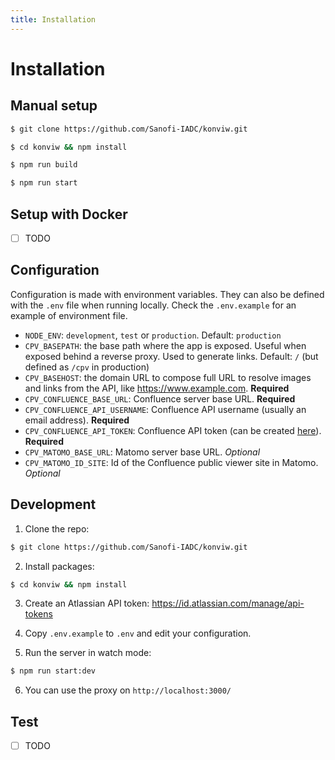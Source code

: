 ```yaml
---
title: Installation
---
```


# Installation

## Manual setup

```bash
$ git clone https://github.com/Sanofi-IADC/konviw.git

$ cd konviw && npm install

$ npm run build

$ npm run start
```

## Setup with Docker

- [ ] TODO

## Configuration

Configuration is made with environment variables. They can also be defined with the `.env` file when running locally. Check the `.env.example` for an example of environment file.

- `NODE_ENV`: `development`, `test` or `production`. Default: `production`
- `CPV_BASEPATH`: the base path where the app is exposed. Useful when exposed behind a reverse proxy. Used to generate links. Default: `/` (but defined as `/cpv` in production)
- `CPV_BASEHOST`: the domain URL to compose full URL to resolve images and links from the API, like https://www.example.com. **Required**
- `CPV_CONFLUENCE_BASE_URL`: Confluence server base URL. **Required**
- `CPV_CONFLUENCE_API_USERNAME`: Confluence API username (usually an email address). **Required**
- `CPV_CONFLUENCE_API_TOKEN`: Confluence API token (can be created [here](https://id.atlassian.com/manage/api-tokens)). **Required**
- `CPV_MATOMO_BASE_URL`: Matomo server base URL. _Optional_
- `CPV_MATOMO_ID_SITE`: Id of the Confluence public viewer site in Matomo. _Optional_

## Development

1. Clone the repo:

```bash
$ git clone https://github.com/Sanofi-IADC/konviw.git
```

2. Install packages:

```bash
$ cd konviw && npm install
```

3. Create an Atlassian API token: https://id.atlassian.com/manage/api-tokens

4. Copy `.env.example` to `.env` and edit your configuration.

5. Run the server in watch mode:

```bash
$ npm run start:dev
```

6. You can use the proxy on `http://localhost:3000/`

## Test

- [ ] TODO
